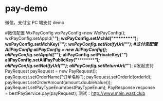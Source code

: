 # pay-demo
微信，支付宝 PC 端支付 demo


#微信配置 
         WxPayConfig wxPayConfig=new WxPayConfig();
         wxPayConfig.setAppId("**********");
         wxPayConfig.setMchId("********");
         wxPayConfig.setMchKey("**********************");
         wxPayConfig.setNotifyUrl("*********");
#支付宝配置
        AliPayConfig aliPayConfig = new AliPayConfig();
        aliPayConfig.setAppId("***************");
        aliPayConfig.setPrivateKey("********")
        aliPayConfig.setAliPayPublicKey("***********************");
        aliPayConfig.setNotifyUrl("*******");
        aliPayConfig.setReturnUrl("******************");
 #发起支付
        PayRequest payRequest = new PayRequest();
        payRequest.setOrderName("订单名称");
        payRequest.setOrderId(orderId);
        payRequest.setOrderAmount(amount.doubleValue());
        payRequest.setPayTypeEnum(bestPayTypeEnum);
        PayResponse response = bestPayService.pay(payRequest);
 测试：<http://www.main.wast.club>
